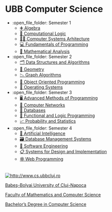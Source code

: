 # UBB Computer Science
<ul>
  <li>:open_file_folder: Semester 1
    <ul>
      <li>
        <a href="https://github.com/Andra-chan/Algebra"> 
          ➕  Algebra 
        </a>
      </li>
      <li>
        <a href="https://github.com/Andra-chan/Computational-Logic"> 
          🧮  Computational Logic 
        </a>
      </li>
      <li>
        <a href="https://github.com/Andra-chan/Computer-Systems-Arhitecture"> 
          👩‍💻  Computer Systems Arhitecture
        </a>
      </li>
      <li>
        <a href="https://github.com/Andra-chan/Fundamentals-of-Programming"> 
          💻  Fundamentals of Programming 
        </a>
      </li>
      <li>
        <a href="https://github.com/Andra-chan/Mathematical-Analysis"> 
          💭  Mathematical Analysis
      </a>
      </li>
    </ul>
  </li>
  <li>:open_file_folder: Semester 2
    <ul>
      <li>
        <a href="https://github.com/Andra-chan/Data-Structures-and-Algorithms"> 
          🗂  Data Structures and Algorithms 
        </a>
      </li>
      <li>
        <a href="https://github.com/Andra-chan/Geometry"> 
          📐  Geometry 
        </a>
      </li>
      <li>
        <a href="https://github.com/Andra-chan/Graph-Algorithms"> 
          📉  Graph Algorithms
        </a>
      </li>
      <li>
        <a href="https://github.com/Andra-chan/Object-Oriented-Programming"> 
          🍩  Object Oriented Programming 
        </a>
      </li>
      <li>
        <a href="https://github.com/Andra-chan/Operating-Systems"> 
         💽  Operating Systems
        </a>
      </li>
    </ul>
  </li>
  <li>:open_file_folder: Semester 3
    <ul>
      <li>
        <a href="https://github.com/Andra-chan/SocialNetwork"> 
          🖥  Advanced Methods of Programming 
        </a>
      </li>
      <li>
        <a href="https://github.com/Andra-chan/Computer-Networks"> 
          📡  Computer Networks 
        </a>
      </li>
      <li>
        <a href="https://github.com/Andra-chan/Databases"> 
          🔗  Databases 
        </a>
      </li>
      <li>
        <a href="https://github.com/Andra-chan/Functional-and-Logic-Programming"> 
          💾  Functional and Logic Programming 
        </a>
      </li>
      <li>
        <a href="https://github.com/Andra-chan/Probability-and-Statistics"> 
          📈  Probability and Statistics
        </a>
      </li>
    </ul>
  </li>
  <li>:open_file_folder: Semester 4
    <ul>
      <li>
        <a href="https://github.com/Andra-chan/Artificial-Intelligence">
          🧬  Artificial Intelligence
          </a>
      </li>
      <li>
        <a href="https://github.com/Andra-chan/Database-Management-Systems">
          🗃  Database Management Systems
          </a>
      </li>
        <li>
        <a href="https://github.com/Andra-chan/ISS">
         🔧  Software Engineering
        </a>
      </li>
      <li>
        <a href="https://github.com/Andra-chan/Systems-for-Design-and-Implementation">
          📋  Systems for Design and Implementation
          </a>
      </li>
        <li>
        <a href="https://github.com/Andra-chan/Web-Programming">
          🕸  Web Programming
          </a>
      </li>
    </ul>
  </li>
</ul>

<br>
<a href="http://www.cs.ubbcluj.ro">
<img src="https://upload.wikimedia.org/wikipedia/en/d/d6/Babe%C5%9F-Bolyai_University_logo.png" alt="http://www.cs.ubbcluj.ro" />
<p> Babeş-Bolyai University of Cluj-Napoca </p>
<p> Faculty of Mathematics and Computer Science </p>
<p> Bachelor’s Degree in Computer Science </p>
</a>
<br>
